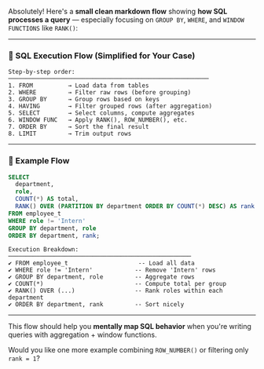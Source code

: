 Absolutely! Here's a **small clean markdown flow** showing **how SQL processes a query** — especially focusing on `GROUP BY`, `WHERE`, and `WINDOW FUNCTIONS` like `RANK()`:

---

### 🧭 SQL Execution Flow (Simplified for Your Case)

```text
Step-by-step order:
─────────────────────────────────────────────────────────
1. FROM          → Load data from tables
2. WHERE         → Filter raw rows (before grouping)
3. GROUP BY      → Group rows based on keys
4. HAVING        → Filter grouped rows (after aggregation)
5. SELECT        → Select columns, compute aggregates
6. WINDOW FUNC   → Apply RANK(), ROW_NUMBER(), etc.
7. ORDER BY      → Sort the final result
8. LIMIT         → Trim output rows
```

---

### 🧠 Example Flow

```sql
SELECT
  department,
  role,
  COUNT(*) AS total,
  RANK() OVER (PARTITION BY department ORDER BY COUNT(*) DESC) AS rank
FROM employee_t
WHERE role != 'Intern'
GROUP BY department, role
ORDER BY department, rank;
```

```text
Execution Breakdown:
────────────────────────────────────────────────────
✔ FROM employee_t                    -- Load all data
✔ WHERE role != 'Intern'            -- Remove 'Intern' rows
✔ GROUP BY department, role         -- Aggregate rows
✔ COUNT(*)                          -- Compute total per group
✔ RANK() OVER (...)                 -- Rank roles within each department
✔ ORDER BY department, rank         -- Sort nicely
```

---

This flow should help you **mentally map SQL behavior** when you're writing queries with aggregation + window functions.

Would you like one more example combining `ROW_NUMBER()` or filtering only `rank = 1`?
